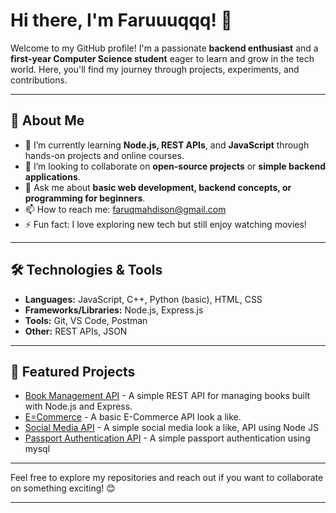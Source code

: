 # Hi there, I'm Faruuuqqq! 👋

Welcome to my GitHub profile! I'm a passionate **backend enthusiast** and a **first-year Computer Science student** eager to learn and grow in the tech world. Here, you'll find my journey through projects, experiments, and contributions.  

---

## 🚀 About Me
- 🌱 I’m currently learning **Node.js, REST APIs**, and **JavaScript** through hands-on projects and online courses.  
- 👯 I’m looking to collaborate on **open-source projects** or **simple backend applications**.  
- 💬 Ask me about **basic web development, backend concepts, or programming for beginners**.  
- 📫 How to reach me: faruqmahdison@gmail.com  
- ⚡ Fun fact: I love exploring new tech but still enjoy watching movies!

---

## 🛠️ Technologies & Tools
- **Languages:** JavaScript, C++, Python (basic), HTML, CSS  
- **Frameworks/Libraries:** Node.js, Express.js  
- **Tools:** Git, VS Code, Postman  
- **Other:** REST APIs, JSON  

---

## 🌟 Featured Projects
- [Book Management API](https://github.com/Faruuuqqq/book-management-api) - A simple REST API for managing books built with Node.js and Express.  
- [E=Commerce](https://github.com/Faruuuqqq/ecommerce-api) - A basic E-Commerce API look a like.  
- [Social Media API](https://github.com/Faruuuqqq/social-media-api) - A simple social media look a like, API using Node JS
- [Passport Authentication API](https://github.com/Faruuuqqq/passport-uthentication-api-using-mysql-) - A simple passport authentication using mysql

---

Feel free to explore my repositories and reach out if you want to collaborate on something exciting! 😊  

---
